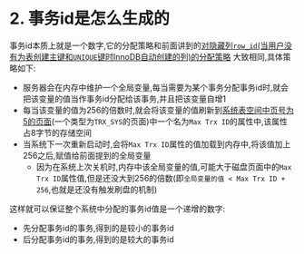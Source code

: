 # 2. 事务id是怎么生成的

事务id本质上就是一个数字,它的分配策略和前面讲到的[对隐藏列`row_id`(当用户没有为表创建主键和`UNIQUE`键时InnoDB自动创建的列)的分配策略](https://github.com/rayallen20/howDoesMySQLWork/blob/main/%E7%AC%AC19%E7%AB%A0%20%E8%AF%B4%E8%BF%87%E7%9A%84%E8%AF%9D%E5%B0%B1%E4%B8%80%E5%AE%9A%E8%A6%81%E5%81%9A%E5%88%B0--redo%E6%97%A5%E5%BF%97/3.%20redo%E6%97%A5%E5%BF%97%E6%A0%BC%E5%BC%8F/1.%20%E7%AE%80%E5%8D%95%E7%9A%84redo%E6%97%A5%E5%BF%97%E7%B1%BB%E5%9E%8B.md)
大致相同,具体策略如下:

- 服务器会在内存中维护一个全局变量,每当需要为某个事务分配事务id时,就会把该变量的值当作事务id分配给该事务,并且把该变量自增1
- 每当该变量的值为256的倍数时,就会将该变量的值刷新到[系统表空间中页号为5的页面](https://github.com/rayallen20/howDoesMySQLWork/blob/main/%E7%AC%AC9%E7%AB%A0%20%E5%AD%98%E6%94%BE%E9%A1%B5%E9%9D%A2%E7%9A%84%E5%A4%A7%E6%B1%A0%E5%AD%90--InnoDB%E7%9A%84%E8%A1%A8%E7%A9%BA%E9%97%B4/3.%20%E7%B3%BB%E7%BB%9F%E8%A1%A8%E7%A9%BA%E9%97%B4/1.%20%E7%B3%BB%E7%BB%9F%E8%A1%A8%E7%A9%BA%E9%97%B4%E7%9A%84%E6%95%B4%E4%BD%93%E7%BB%93%E6%9E%84/0.%20%E6%A6%82%E8%BF%B0.md)(一个类型为`TRX_SYS`的页面)中一个名为`Max Trx ID`的属性中,该属性占8字节的存储空间
- 当系统下一次重新启动时,会将`Max Trx ID`属性的值加载到内存中,将该值加上256之后,赋值给前面提到的全局变量
  - 因为在系统上次关机时,内存中该全局变量的值,可能大于磁盘页面中的`Max Trx ID`属性值,但是还没大到256的倍数(即`全局变量的值 < Max Trx ID + 256`,也就是还没有触发刷盘的机制)

这样就可以保证整个系统中分配的事务id值是一个递增的数字:

- 先分配事务id的事务,得到的是较小的事务id
- 后分配事务id的事务,得到的是较大的事务id
